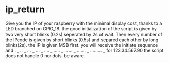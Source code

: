 # ip_return
Give you the IP of your raspberry with the minimal display cost, thanks to a LED branched on GPIO_18.
the good initialization of the script is given by two very short blinks (0.2s) seperated by 2s of wait.
Then every number of the IPcode is given by short blinks (0.5s) and separed each other by long blinks(2s).
the IP is given MSB first.
you will receive the initiate sequence and . _ .. _ ... _ ... _ .... _ ..... _ ...... _ ....... _ ......... _ for 123.34.567.90
the script does not handle 0 nor dots. be aware.
